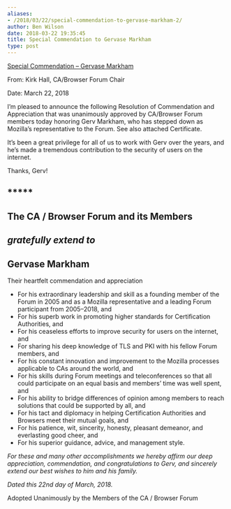 ```yaml
---
aliases:
- /2018/03/22/special-commendation-to-gervase-markham-2/
author: Ben Wilson
date: 2018-03-22 19:35:45
title: Special Commendation to Gervase Markham
type: post
---
```


[Special Commendation – Gervase Markham][1]

From: Kirk Hall, CA/Browser Forum Chair

Date: March 22, 2018

I’m pleased to announce the following Resolution of Commendation and Appreciation that was unanimously approved by CA/Browser Forum members today honoring Gerv Markham, who has stepped down as Mozilla’s representative to the Forum. See also attached Certificate.

It’s been a great privilege for all of us to work with Gerv over the years, and he’s made a tremendous contribution to the security of users on the internet.

Thanks, Gerv!

## \*\*\*\*\*

## The CA / Browser Forum and its Members

## *gratefully extend to*

## Gervase Markham

Their heartfelt commendation and appreciation

- For his extraordinary leadership and skill as a founding member of the Forum in 2005 and as a Mozilla representative and a leading Forum participant from 2005–2018, and
- For his superb work in promoting higher standards for Certification Authorities, and
- For his ceaseless efforts to improve security for users on the internet, and
- For sharing his deep knowledge of TLS and PKI with his fellow Forum members, and
- For his constant innovation and improvement to the Mozilla processes applicable to CAs around the world, and
- For his skills during Forum meetings and teleconferences so that all could participate on an equal basis and members’ time was well spent, and
- For his ability to bridge differences of opinion among members to reach solutions that could be supported by all, and
- For his tact and diplomacy in helping Certification Authorities and Browsers meet their mutual goals, and
- For his patience, wit, sincerity, honesty, pleasant demeanor, and everlasting good cheer, and
- For his superior guidance, advice, and management style.

_For these and many other accomplishments we hereby affirm our deep appreciation, commendation, and congratulations to Gerv, and sincerely extend our best wishes to him and his family._

_Dated this 22nd day of March, 2018._

Adopted Unanimously by the Members of the CA / Browser Forum

[1]: /uploads/Markham_Commendation_3-22-2018.pdf